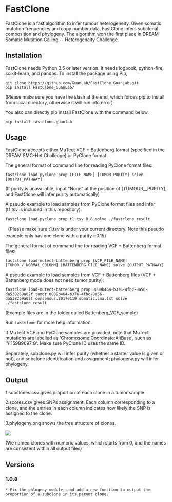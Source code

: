 # FastClone

FastClone is a fast algorithm to infer tumour heterogeneity. Given somatic
mutation frequencies and copy number data, FastClone infers subclonal
composition and phylogeny. The algorithm won the first place in DREAM Somatic
Mutation Calling -- Heterogeneity Challenge.

## Installation

FastClone needs Python 3.5 or later version. It needs logbook, python-fire,
scikit-learn, and pandas. To install the package using Pip,

```
git clone https://github.com/GuanLab/FastClone_GuanLab.git
pip install FastClone_GuanLab/
```

(Please make sure you have the slash at the end, which forces pip to install from local directory, otherwise it will run into error)

You also can directly pip install FastClone with the command below.
```
pip install fastclone-guanlab
```
## Usage

FastClone accepts either MuTect VCF + Battenberg format (specified in the DREAM
SMC-Het Challenge) or PyClone format.

The general format of command line for reading PyClone format files:
```
fastclone load-pyclone prop [FILE_NAME] [TUMOR_PURITY] solve [OUTPUT_PATHWAY]
```
(If purity is unavailable, input "None" at the position of [TUMOUR__PURITY], and FastClone will infer purity automatically)

A pseudo example to load samples from PyClone format files and infer (t1.tsv is included in this repository):
```
fastclone load-pyclone prop t1.tsv 0.8 solve ./fastclone_result
```
（Please make sure t1.tsv is under your current directory. Note this pseudo example only has one clone with a purity ~0.15）

The general format of command line for reading VCF + Battenberg format files:
```
fastclone load-mutect-battenberg prop [VCF_FILE_NAME] [TUMOR_/_NORMAL_COLUMN] [BATTENBERG_FILE_NAME] solve [OUTPUT_PATHWAY]
```

A pseudo example to load samples from VCF + Battenberg files (VCF + Battenberg mode does not need tumor purity):
```
fastclone load-mutect-battenberg prop 0009b464-b376-4fbc-8a56-da538269a02f tumor 0009b464-b376-4fbc-8a56-da538269a02f.consensus.20170119.somatic.cna.txt solve ./fastclone_result
```
(Example files are in the folder called Battenberg_VCF_sample)

Run `fastclone` for more help information.

If MuTect VCF and PyClone samples are provided, note that MuTect
mutations are labelled as 'Chromosome:Coordinate:AltBase', such as
'Y:15989697:G'. Make sure PyClone ID uses the same ID.

Separately, subclone.py will infer purity (whether a starter value is given or not), and subclone identification and assignment; phylogeny.py will infer phylogeny.

## Output

1.subclones.csv gives proportion of each clone in a tumor sample.

2.scores.csv gives SNPs assignment. Each column corresponding to a clone, and the entries in each column indicates how likely the SNP is assigned to the clone.

3.phylogeny.png shows the tree structure of clones.

![](https://raw.githubusercontent.com/GuanLab/FastClone_GuanLab/master/example_phylogeny.png)


(We named clones with numeric values, which starts from 0, and the names are consistent within all output files)

## Versions

### 1.0.8
    * Fix the phlogeny module, and add a new function to output the proportion of a subclone in its parent clone.



